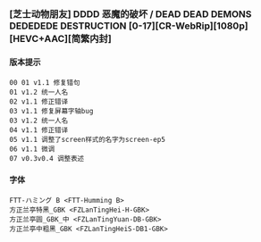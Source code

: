 ### [芝士动物朋友] DDDD 恶魔的破坏 / DEAD DEAD DEMONS DEDEDEDE DESTRUCTION [0-17][CR-WebRip][1080p][HEVC+AAC][简繁内封]
#### 版本提示
```
00 01 v1.1 修复错句
01 v1.2 统一人名
02 v1.1 修正错译
03 v1.1 修复屏幕字轴bug
03 v1.2 统一人名
04 v1.1 修正错译
05 v1.1 调整了screen样式的名字为screen-ep5
06 v1.1 微调
07 v0.3v0.4 调整表述
```
#### 字体
```
FTT-ハミング B <FTT-Humming B>
方正兰亭特黑_GBK <FZLanTingHei-H-GBK>
方正兰亭圆_GBK_中 <FZLanTingYuan-DB-GBK>
方正兰亭中粗黑_GBK <FZLanTingHeiS-DB1-GBK>
```
